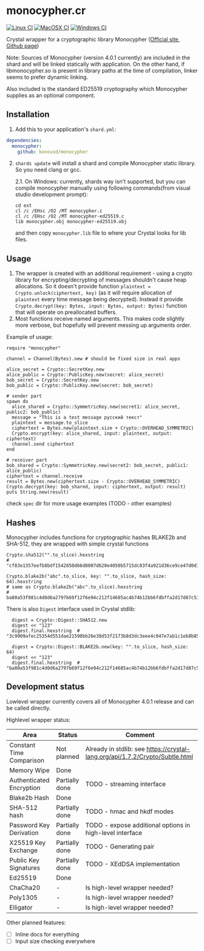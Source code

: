 # monocypher.cr

[![Linux CI](https://github.com/konovod/monocypher.cr/actions/workflows/linux-ci.yml/badge.svg)](https://github.com/konovod/monocypher.cr/actions/workflows/linux-ci.yml)
[![MacOSX CI](https://github.com/konovod/monocypher.cr/actions/workflows/macos-ci.yml/badge.svg)](https://github.com/konovod/monocypher.cr/actions/workflows/macos-ci.yml)
[![Windows CI](https://github.com/konovod/monocypher.cr/actions/workflows/windows-ci.yml/badge.svg)](https://github.com/konovod/monocypher.cr/actions/workflows/windows-ci.yml)

Crystal wrapper for a cryptographic library Monocypher ([Official site](https://monocypher.org), [Github page](https://github.com/LoupVaillant/Monocypher))

Note: Sources of Monocypher (version 4.0.1 currently) are included in the shard and will be linked statically with application.
On the other hand, if libmonocypher.so is present in library paths at the time of compilation, linker seems to prefer dynamic linking.

Also included is the standard ED25519 cryptography which Monocypher supplies as an optional component.

## Installation

1. Add this to your application's `shard.yml`:

```yaml
dependencies:
  monocypher:
    github: konovod/monocypher
```

2. `shards update` will install a shard and compile Monocypher static library. So you need clang or gcc.

    2.1. On Windows: 
  currently, shards way isn't supported, but you can compile monocypher manually using following commands(from visual studio development prompt):
    ```
    cd ext
    cl /c /EHsc /O2 /MT monocypher.c 
    cl /c /EHsc /O2 /MT monocypher-ed25519.c
    lib monocypher.obj monocypher-ed25519.obj
    ```    
    and then copy `monocypher.lib` file to where your Crystal looks for lib files.

## Usage

1. The wrapper is created with an additional requirement - using a crypto library for encrypting/decrypting of messages shouldn't cause heap allocations.
So it doesn't provide function `plaintext = Crypto.unlock(ciphertext, key)` (as it will require allocation of `plaintext` every time message being decrypted). Instead it provide `Crypto.decrypt(key: Bytes, input: Bytes, output: Bytes)` function that will operate on preallocated buffers.
2. Most functions receive named arguments. This makes code slightly more verbose, but hopefully will prevent messing up arguments order.

Example of usage:

```crystal
require "monocypher"

channel = Channel(Bytes).new # should be fixed size in real apps

alice_secret = Crypto::SecretKey.new
alice_public = Crypto::PublicKey.new(secret: alice_secret)
bob_secret = Crypto::SecretKey.new
bob_public = Crypto::PublicKey.new(secret: bob_secret)

# sender part
spawn do
  alice_shared = Crypto::SymmetricKey.new(secret1: alice_secret, public2: bob_public)
  message = "This is a test message русский текст"
  plaintext = message.to_slice
  ciphertext = Bytes.new(plaintext.size + Crypto::OVERHEAD_SYMMETRIC)
  Crypto.encrypt(key: alice_shared, input: plaintext, output: ciphertext)
  channel.send ciphertext
end

# receiver part
bob_shared = Crypto::SymmetricKey.new(secret2: bob_secret, public1: alice_public)
ciphertext = channel.receive
result = Bytes.new(ciphertext.size - Crypto::OVERHEAD_SYMMETRIC)
Crypto.decrypt(key: bob_shared, input: ciphertext, output: result)
puts String.new(result)
```

check `spec` dir for more usage examples (TODO - other examples)

## Hashes
Monocypher includes functions for cryptographic hashes BLAKE2b and SHA-512, they are wrapped with simple crystal functions
```crystal
Crypto.sha512("".to_slice).hexstring
# "cf83e1357eefb8bdf1542850d66d8007d620e4050b5715dc83f4a921d36ce9ce47d0d13c5d85f2b0ff8318d2877eec2f63b931bd47417a81a538327af927da3e"

Crypto.blake2b("abc".to_slice, key: "".to_slice, hash_size: 64).hexstring
# same as Crypto.blake2b("abc".to_slice).hexstring
# ba80a53f981c4d0d6a2797b69f12f6e94c212f14685ac4b74b12bb6fdbffa2d17d87c5392aab792dc252d5de4533cc9518d38aa8dbf1925ab92386edd4009923
```
There is also `Digest` interface used in Crystal stdlib:
```
  digest = Crypto::Digest::SHA512.new
  digest << "123"
  digest.final.hexstring  # "3c9909afec25354d551dae21590bb26e38d53f2173b8d3dc3eee4c047e7ab1c1eb8b85103e3be7ba613b31bb5c9c36214dc9f14a42fd7a2fdb84856bca5c44c2"

  digest = Crypto::Digest::BLAKE2b.new(key: "".to_slice, hash_size: 64)
  digest << "123"
  digest.final.hexstring  # "ba80a53f981c4d0d6a2797b69f12f6e94c212f14685ac4b74b12bb6fdbffa2d17d87c5392aab792dc252d5de4533cc9518d38aa8dbf1925ab92386edd4009923"
```

## Development status
Lowlevel wrapper currently covers all of Monocypher 4.0.1 release and can be called directly.

Highlevel wrapper status:

|Area | Status | Comment |
|-----|--------|---------|
| Constant Time Comparison | Not planned | Already in stdlib: see https://crystal-lang.org/api/1.7.2/Crypto/Subtle.html |
| Memory Wipe | Done |  |
| Authenticated Encryption | Partially done | TODO - streaming interface |
| Blake2b Hash | Done |  |
| SHA-512 hash | Partially done | TODO - hmac and hkdf modes |
| Password Key Derivation | Partially done | TODO - expose additional options in high-level interface |
| X25519 Key Exchange | Partially done | TODO - Generating pair |
| Public Key Signatures | Partially done | TODO - XEdDSA implementation |
| Ed25519 | Done |  |
| ChaCha20 | - | Is high-level wrapper needed? |
| Poly1305 | - | Is high-level wrapper needed? |
| Elligator | - | Is high-level wrapper needed? |

Other planned features:
 - [ ] Inline docs for everything
 - [ ] Input size checking everywhere